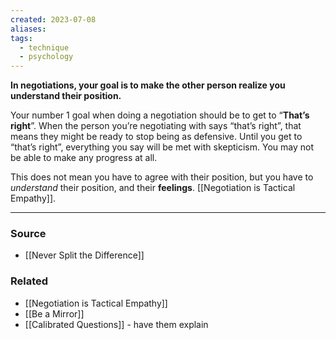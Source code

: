 ```yaml
---
created: 2023-07-08
aliases: 
tags:
  - technique
  - psychology
---
```

**In negotiations, your goal is to make the other person realize you understand their position.**

Your number 1 goal when doing a negotiation should be to get to “**That’s right**”. When the person you’re negotiating with says “that’s right”, that means they might be ready to stop being as defensive. Until you get to “that’s right”, everything you say will be met with skepticism. You may not be able to make any progress at all.

This does not mean you have to agree with their position, but you have to *understand* their position, and their **feelings**. [[Negotiation is Tactical Empathy]].

---
### Source
- [[Never Split the Difference]]

### Related
- [[Negotiation is Tactical Empathy]] 
- [[Be a Mirror]] 
- [[Calibrated Questions]] - have them explain